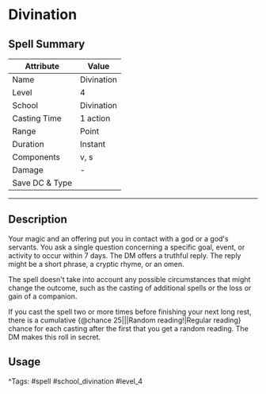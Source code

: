 # Divination

## Spell Summary

| Attribute        | Value                  |
|------------------|------------------------|
| Name             | Divination                 |
| Level            | 4                |
| School           | Divination          |
| Casting Time     | 1 action              |
| Range            | Point            |
| Duration         | Instant             |
| Components       | v, s             |
| Damage           | -               |
| Save DC & Type   |              |

---

## Description

Your magic and an offering put you in contact with a god or a god's servants. You ask a single question concerning a specific goal, event, or activity to occur within 7 days. The DM offers a truthful reply. The reply might be a short phrase, a cryptic rhyme, or an omen.

The spell doesn't take into account any possible circumstances that might change the outcome, such as the casting of additional spells or the loss or gain of a companion.

If you cast the spell two or more times before finishing your next long rest, there is a cumulative {@chance 25|||Random reading!|Regular reading} chance for each casting after the first that you get a random reading. The DM makes this roll in secret.

## Usage


^Tags: #spell #school_divination #level_4